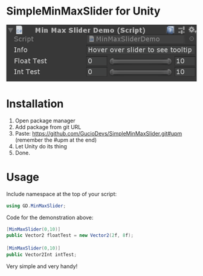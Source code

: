 # SimpleMinMaxSlider for Unity

![](Demonstration.gif)

# Installation

  1. Open package manager
  2. Add package from git URL
  3. Paste: https://github.com/GucioDevs/SimpleMinMaxSlider.git#upm (remember the #upm at the end)
  4. Let Unity do its thing
  5. Done.

# Usage

Include namespace at the top of your script:
```C#
using GD.MinMaxSlider;
```

Code for the demonstration above:
```C#
[MinMaxSlider(0,10)] 
public Vector2 floatTest = new Vector2(2f, 8f);

[MinMaxSlider(0,10)]
public Vector2Int intTest;
```

Very simple and very handy!
